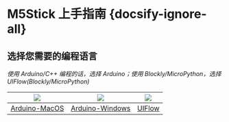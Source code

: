 # M5Stick 上手指南 {docsify-ignore-all}

## 选择您需要的编程语言

*使用 Arduino/C++ 编程的话，选择 Arduino；使用 Blockly/MicroPython，选择 UIFlow(Blockly/MicroPython)*

|<img src="assets/img/macos-logo.png"> | <img src="assets/img/windows-logo.png"> | <img src="assets/img/uiflow-logo.png">|
|:---:|:---:|:---:|
|[Arduino-MacOS](zh_CN/quick_start/m5stick/m5stick_quick_start_with_arduino_MacOS) | [Arduino-Windows](zh_CN/quick_start/m5stick/m5stick_quick_start_with_arduino_Windows) | [UIFlow](zh_CN/quick_start/m5stick/m5stick_quick_start_with_uiflow)|